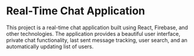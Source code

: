 # Real-Time Chat Application

This project is a real-time chat application built using React, Firebase, and other technologies. The application provides a beautiful user interface, private chat functionality, last sent message tracking, user search, and an automatically updating list of users.
